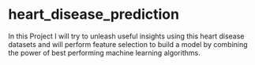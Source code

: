 # heart_disease_prediction
In this Project I will try to unleash useful insights using this heart disease datasets and will perform feature selection to build a model by combining the power of best performing machine learning algorithms.
